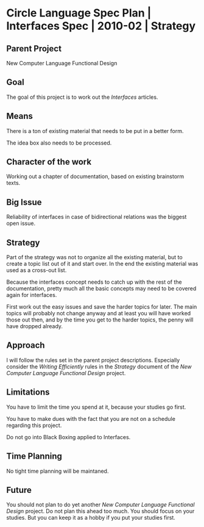 ﻿Circle Language Spec Plan | Interfaces Spec | 2010-02 | Strategy
===============================================================


Parent Project
---------------

New Computer Language Functional Design


Goal
----

The goal of this project is to work out the *Interfaces* articles.


Means
-----

There is a ton of existing material that needs to be put in a better form.

The idea box also needs to be processed.


Character of the work
---------------------

Working out a chapter of documentation, based on existing brainstorm texts.


Big Issue
---------

Reliability of interfaces in case of bidirectional relations was the biggest open issue.


Strategy
--------

Part of the strategy was not to organize all the existing material, but to create a topic list out of it and start over. In the end the existing material was used as a cross-out list.

Because the interfaces concept needs to catch up with the rest of the documentation, pretty much all the basic concepts may need to be covered again for interfaces.

First work out the easy issues and save the harder topics for later. The main topics will probably not change anyway and at least you will have worked those out then, and by the time you get to the harder topics, the penny will have dropped already.


Approach
--------

I will follow the rules set in the parent project descriptions. Especially consider the *Writing Efficiently* rules in the *Strategy* document of the *New Computer Language Functional Design* project.


Limitations
-----------

You have to limit the time you spend at it, because your studies go first.

You have to make dues with the fact that you are not on a schedule regarding this project.

Do not go into Black Boxing applied to Interfaces.


Time Planning
-------------

No tight time planning will be maintaned.


Future
-------

You should not plan to do yet another *New Computer Language Functional Design* project. Do not plan this ahead too much. You should focus on your studies. But you can keep it as a hobby if you put your studies first.
